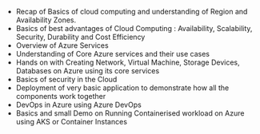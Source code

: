 - Recap of Basics of cloud computing and understanding of Region and Availability Zones.
- Basics of best advantages of Cloud Computing : Availability, Scalability, Security, Durability and Cost Efficiency
- Overview of Azure Services
- Understanding of Core Azure services and their use cases
- Hands on with Creating Network, Virtual Machine, Storage Devices, Databases on Azure using its core services
- Basics of security in the Cloud
- Deployment of very basic application to demonstrate how all the components work together
- DevOps in Azure using Azure DevOps
- Basics and small Demo on Running Containerised workload on Azure using AKS or Container Instances
